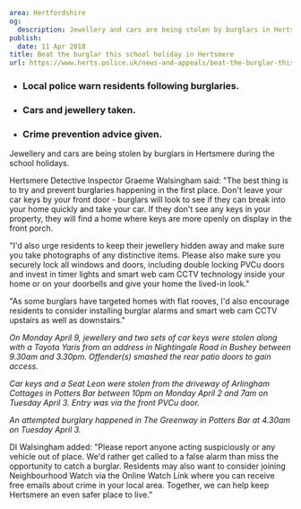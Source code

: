 ```yaml
area: Hertfordshire
og:
  description: Jewellery and cars are being stolen by burglars in Hertsmere during the school holidays.
publish:
  date: 11 Apr 2018
title: Beat the burglar this school holiday in Hertsmere
url: https://www.herts.police.uk/news-and-appeals/beat-the-burglar-this-school-holiday-in-hertsmere-0045J
```

* ### Local police warn residents following burglaries.

 * ### Cars and jewellery taken.

 * ### Crime prevention advice given.

Jewellery and cars are being stolen by burglars in Hertsmere during the school holidays.

Hertsmere Detective Inspector Graeme Walsingham said: "The best thing is to try and prevent burglaries happening in the first place. Don't leave your car keys by your front door - burglars will look to see if they can break into your home quickly and take your car. If they don't see any keys in your property, they will find a home where keys are more openly on display in the front porch.

"I'd also urge residents to keep their jewellery hidden away and make sure you take photographs of any distinctive items. Please also make sure you securely lock all windows and doors, including double locking PVCu doors and invest in timer lights and smart web cam CCTV technology inside your home or on your doorbells and give your home the lived-in look."

"As some burglars have targeted homes with flat rooves, I'd also encourage residents to consider installing burglar alarms and smart web cam CCTV upstairs as well as downstairs."

_On Monday April 9, jewellery and two sets of car keys were stolen along with a Toyota Yaris from an address in Nightingale Road in Bushey between 9.30am and 3.30pm. Offender(s) smashed the rear patio doors to gain access._

_Car keys and a Seat Leon were stolen from the driveway of Arlingham Cottages in Potters Bar between 10pm on Monday April 2 and 7am on Tuesday April 3. Entry was via the front PVCu door._

_An attempted burglary happened in The Greenway in Potters Bar at 4.30am on Tuesday April 3._

DI Walsingham added: "Please report anyone acting suspiciously or any vehicle out of place. We'd rather get called to a false alarm than miss the opportunity to catch a burglar. Residents may also want to consider joining Neighbourhood Watch via the Online Watch Link where you can receive free emails about crime in your local area. Together, we can help keep Hertsmere an even safer place to live."
